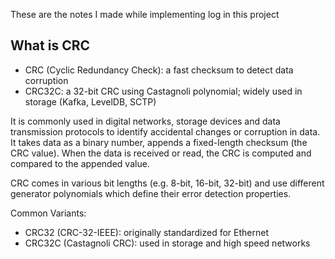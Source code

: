 These are the notes I made while implementing log in this project

## What is CRC

- CRC (Cyclic Redundancy Check): a fast checksum to detect data corruption
- CRC32C: a 32-bit CRC using Castagnoli polynomial; widely used in storage (Kafka, LevelDB, SCTP)

It is commonly used in digital networks, storage devices and data transmission protocols to identify accidental changes or corruption in data. It takes data as a binary number, appends a fixed-length checksum (the CRC value). When the data is received or read, the CRC is computed and compared to the appended value.

CRC comes in various bit lengths (e.g. 8-bit, 16-bit, 32-bit) and use different generator polynomials which define their error detection properties.

Common Variants: 
  - CRC32 (CRC-32-IEEE): originally standardized for Ethernet
  - CRC32C (Castagnoli CRC): used in storage and high speed networks